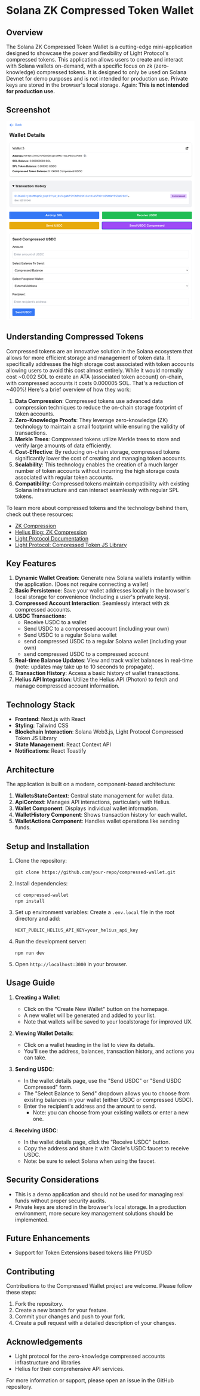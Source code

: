 # Solana ZK Compressed Token Wallet

## Overview
The Solana ZK Compressed Token Wallet is a cutting-edge mini-application designed to showcase the power and flexibility of Light Protocol's compressed tokens.
This application allows users to create and interact with Solana wallets on-demand, with a specific focus on zk (zero-knowledge) compressed tokens.
It is designed to only be used on Solana Devnet for demo purposes and is not intended for production use. Private keys are stored in the browser's local storage.
Again: **This is not intended for production use.**

## Screenshot
![Screenshot](./screenshot_wallet_details.png)

## Understanding Compressed Tokens
Compressed tokens are an innovative solution in the Solana ecosystem that allows for more efficient storage and management of token data. It specifically addresses the high storage cost associated with token accounts allowing users to avoid this cost almost entirely. While it would normally cost ~0.002 SOL to create an ATA (associated token account) on-chain, with compressed accounts it costs 0.000005 SOL. That's a reduction of ~400%! Here's a brief overview of how they work:

1. **Data Compression**: Compressed tokens use advanced data compression techniques to reduce the on-chain storage footprint of token accounts.
1. **Zero-Knowledge Proofs**: They leverage zero-knowledge (ZK) technology to maintain a small footprint while ensuring the validity of transactions.
1. **Merkle Trees**: Compressed tokens utilize Merkle trees to store and verify large amounts of data efficiently.
1. **Cost-Effective**: By reducing on-chain storage, compressed tokens significantly lower the cost of creating and managing token accounts.
1. **Scalability**: This technology enables the creation of a much larger number of token accounts without incurring the high storage costs associated with regular token accounts.
1. **Compatibility**: Compressed tokens maintain compatibility with existing Solana infrastructure and can interact seamlessly with regular SPL tokens.

To learn more about compressed tokens and the technology behind them, check out these resources:

- [ZK Compression](https://zkcompression.com/)
- [Helius Blog: ZK Compression](https://www.helius.dev/blog/solana-builders-zk-compression)
- [Light Protocol Documentation](https://docs.lightprotocol.com/)
- [Light Protocol: Compressed Token JS Library](https://github.com/Lightprotocol/light-protocol/tree/main/js/compressed-token)


## Key Features
1. **Dynamic Wallet Creation**: Generate new Solana wallets instantly within the application. (Does not require connecting a wallet)
1. **Basic Persistence**: Save your wallet addresses locally in the browser's local storage for convenience (Including a user's private keys).
1. **Compressed Account Interaction**: Seamlessly interact with zk compressed accounts.
1. **USDC Transactions**: 
    - Receive USDC to a wallet
    - Send USDC to a compressed account (including your own)
    - Send USDC to a regular Solana wallet
    - send compressed USDC to a regular Solana wallet (including your own)
    - send compressed USDC to a compressed account
1. **Real-time Balance Updates**: View and track wallet balances in real-time (note: updates may take up to 10 seconds to propagate).
1. **Transaction History**: Access a basic history of wallet transactions.
1. **Helius API Integration**: Utilize the Helius API (Photon) to fetch and manage compressed account information.

## Technology Stack
- **Frontend**: Next.js with React
- **Styling**: Tailwind CSS
- **Blockchain Interaction**: Solana Web3.js, Light Protocol Compressed Token JS Library
- **State Management**: React Context API
- **Notifications**: React Toastify

## Architecture
The application is built on a modern, component-based architecture:

1. **WalletsStateContext**: Central state management for wallet data.
2. **ApiContext**: Manages API interactions, particularly with Helius.
3. **Wallet Component**: Displays individual wallet information.
4. **WalletHistory Component**: Shows transaction history for each wallet.
5. **WalletActions Component**: Handles wallet operations like sending funds.

## Setup and Installation

1. Clone the repository:
   ```
   git clone https://github.com/your-repo/compressed-wallet.git
   ```

2. Install dependencies:
   ```
   cd compressed-wallet
   npm install
   ```

3. Set up environment variables:
   Create a `.env.local` file in the root directory and add:
   ```
   NEXT_PUBLIC_HELIUS_API_KEY=your_helius_api_key
   ```

4. Run the development server:
   ```
   npm run dev
   ```

5. Open `http://localhost:3000` in your browser.

## Usage Guide

1. **Creating a Wallet**: 
   - Click on the "Create New Wallet" button on the homepage.
   - A new wallet will be generated and added to your list.
   - Note that wallets will be saved to your localstorage for improved UX.

2. **Viewing Wallet Details**:
   - Click on a wallet heading in the list to view its details.
   - You'll see the address, balances, transaction history, and actions you can take.

3. **Sending USDC**:
   - In the wallet details page, use the "Send USDC" or "Send USDC Compressed" form.
   - The "Select Balance to Send" dropdown allows you to choose from existing balances in your wallet (either USDC or compressed USDC).
   - Enter the recipient's address and the amount to send.
       - Note: you can choose from your existing wallets or enter a new one.

4. **Receiving USDC**:
   - In the wallet details page, click the "Receive USDC" button.
   - Copy the address and share it with Circle's USDC faucet to receive USDC.
   - Note: be sure to select Solana when using the faucet.

## Security Considerations
- This is a demo application and should not be used for managing real funds without proper security audits.
- Private keys are stored in the browser's local storage. In a production environment, more secure key management solutions should be implemented.

## Future Enhancements
- Support for Token Extensions based tokens like PYUSD

## Contributing
Contributions to the Compressed Wallet project are welcome. Please follow these steps:
1. Fork the repository.
2. Create a new branch for your feature.
3. Commit your changes and push to your fork.
4. Create a pull request with a detailed description of your changes.

## Acknowledgements
- Light protocol for the zero-knowledge compressed accounts infrastructure and libraries
- Helius for their comprehensive API services.

For more information or support, please open an issue in the GitHub repository.
